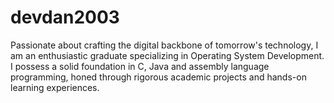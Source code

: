 # devdan2003
 Passionate about crafting the digital backbone of tomorrow's technology, I am an enthusiastic graduate specializing in Operating System Development. I possess a solid foundation in C, Java and assembly language programming, honed through rigorous academic projects and hands-on learning experiences.
